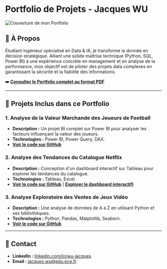 # Portfolio de Projets - Jacques WU

![Couverture de mon Portfolio](lien_vers_votre_capture_d_ecran_de_la_couverture)

## 🔹 À Propos

Étudiant ingénieur spécialisé en Data & IA, je transforme la donnée en décision stratégique. Alliant une solide maîtrise technique (Python, SQL, Power BI) à une expérience concrète en management et en analyse de la performance, mon objectif est de piloter des projets data complexes en garantissant la sécurité et la fiabilité des informations.

**➡️ [Consulter le Portfolio complet au format PDF](lien_vers_votre_pdf)**

---

## 🔹 Projets Inclus dans ce Portfolio

### 1. Analyse de la Valeur Marchande des Joueurs de Football
*   **Description :** Un projet BI complet sur Power BI pour analyser les facteurs influençant la valeur des joueurs.
*   **Technologies :** Power BI, Power Query, DAX.
*   **[Voir le code sur GitHub](https://github.com/J-WU1/Analyse-Football-PowerBI)**

### 2. Analyse des Tendances du Catalogue Netflix
*   **Description :** Conception d'un dashboard interactif sur Tableau pour explorer les tendances du catalogue.
*   **Technologies :** Tableau, Excel.
*   **[Voir le code sur GitHub](https://github.com/J-WU1/Analyse_Netflix_Tableau)** | **[Explorer le dashboard interactif](https://public.tableau.com/app/profile/jacques.wu/viz/AnalyseduCatalogueNetflix/Tableaudebord1?publish=yes))**

### 3. Analyse Exploratoire des Ventes de Jeux Vidéo
*   **Description :** Une analyse de données de A à Z en utilisant Python et ses bibliothèques.
*   **Technologies :** Python, Pandas, Matplotlib, Seaborn.
*   **[Voir le code sur GitHub](https://github.com/J-WU1/Analyse_Ventes_JeuxVideo_Python)**

---

## 🔹 Contact

*   **LinkedIn :** [linkedin.com/in/wu-jacques](https://www.linkedin.com/in/wu-jacques)
*   **Email :** jacques.wu@edu.ece.fr
